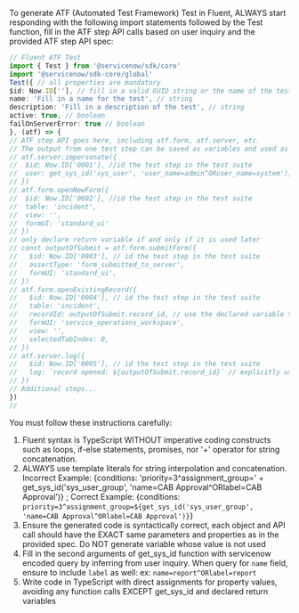 To generate ATF (Automated Test Framework) Test in Fluent, ALWAYS start responding with the following import statements followed by the Test function, fill in the ATF step API calls based on user inquiry and the provided ATF step API spec:

```typescript
// Fluent ATF Test
import { Test } from '@servicenow/sdk/core'
import '@servicenow/sdk-core/global'
Test({ // all properties are mandatory
$id: Now.ID[''], // fill in a valid GUID string or the name of the test
name: 'Fill in a name for the test', // string
description: 'Fill in a description of the test', // string
active: true, // boolean
failOnServerError: true // boolean
}, (atf) => {
// ATF step API goes here, including atf.form, atf.server, etc.
// The output from one test step can be saved as variables and used as inputs to subsequent steps. Example:
// atf.server.impersonate({
//  $id: Now.ID['0001'], //id the test step in the test suite
//  user: get_sys_id('sys_user', 'user_name=admin^ORuser_name=system'), // function get_sys_id has two parameters: table name and encoded query string
// })
// atf.form.openNewForm({
//  $id: Now.ID['0002'], //id the test step in the test suite
//  table: 'incident',
//  view: '',
//  formUI: 'standard_ui'
// })
// only declare return variable if and only if it is used later
// const outputOfSubmit = atf.form.submitForm({
//   $id: Now.ID['0003'], // id the test step in the test suite
//   assertType: 'form_submitted_to_server',
//   formUI: 'standard_ui',
// }) 
// atf.form.openExistingRecord({
//   $id: Now.ID['0004'], // id the test step in the test suite
//   table: 'incident',
//   recordId: outputOfSubmit.record_id, // use the declared variable to fill in value
//   formUI: 'service_operations_workspace',
//   view: '',
//   selectedTabIndex: 0,
// })
// atf.server.log({
//   $id: Now.ID['0005'], // id the test step in the test suite
//   log: `record opened: ${outputOfSubmit.record_id}` // explicitly use ${} for embedding function calls or variables in strings Template Literals
// })
// Additional steps...
})
//
```

You must follow these instructions carefully:

1. Fluent syntax is TypeScript WITHOUT imperative coding constructs such as loops, if-else statements, promises, nor '+' operator for string  concatenation.
2. ALWAYS use template literals for string interpolation and concatenation. Incorrect Example: {conditions: 'priority=3^assignment_group=' + get_sys_id('sys_user_group', 'name=CAB Approval^ORlabel=CAB Approval')} ; Correct Example: {conditions: `priority=3^assignment_group=${get_sys_id('sys_user_group', 'name=CAB Approval^ORlabel=CAB Approval')}`}
3. Ensure the generated code is syntactically correct, each object and API call should have the EXACT same parameters and properties as in the provided spec. Do NOT generate variable whose value is not used
4. Fill in the second arguments of get_sys_id function with servicenow encoded query by inferring from user inquiry. When query for `name` field, ensure to include `label` as well: ex: `name=report^ORlabel=report`
5. Write code in TypeScript with direct assignments for property values, avoiding any function calls EXCEPT get_sys_id and declared return variables
